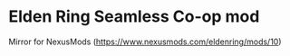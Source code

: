 # Elden Ring Seamless Co-op mod

Mirror for NexusMods (https://www.nexusmods.com/eldenring/mods/10)


